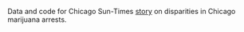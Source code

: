 Data and code for Chicago Sun-Times <a href="http://chicago.suntimes.com/?p=165433">story</a> on disparities in Chicago marijuana arrests.
